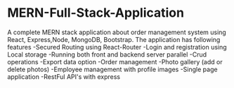 # MERN-Full-Stack-Application
A complete MERN stack application about order management system using React, Express,Node, MongoDB, Bootstrap.
The application has following features
-Secured Routing using React-Router
-Login and registration using Local storage
-Running both front and backend server parallel
-Crud operations
-Export data option
-Order management
-Photo gallery (add or delete photos)
-Employee management with profile images
-Single page application
-RestFul API's with express
